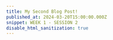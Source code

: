 ```yaml
---
title: My Second Blog Post!
published_at: 2024-03-20T15:00:00.000Z
snippet: WEEK 1 - SESSION 2
disable_html_sanitization: true
---
```






<!-- # This is h1

## This is h2

_underline_

**bold** -->
